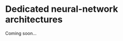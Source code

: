 # Dedicated neural-network architectures

Coming soon...

<!-- In this section, I would like to talk about:

- ConvNets for time series
  - and the specific case of Shapelets
- Recurrent Neural Nets (RNN, LSTM, GRU)
- Attention-based models? (maybe not enough time) -->
